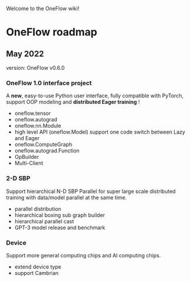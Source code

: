 Welcome to the OneFlow wiki!


# OneFlow roadmap



## May 2022

version:   OneFlow v0.6.0



### OneFlow 1.0 interface project

A **new**, easy-to-use Python user interface, fully compatible with PyTorch, support OOP modeling and **distributed Eager training** !

- oneflow.tensor
- oneflow.autograd
- oneflow.nn.Module
- high level API (oneflow.Model) support one code switch between Lazy and Eager
- oneflow.ComputeGraph
- oneflow.autograd.Function
- OpBuilder
- Multi-Client



### 2-D SBP

Support hierarchical N-D SBP Parallel for super large scale distributed training with data/model parallel at the same time.

- parallel distribution
- hierarchical boxing sub graph builder 
- hierarchical parallel cast
- GPT-3 model release and benchmark



### Device

Support more general computing chips and AI computing chips.

- extend device type
- support Cambrian



